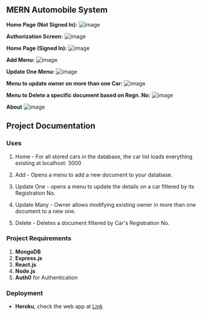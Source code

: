 ## MERN Automobile System
**Home Page (Not Signed In):**
![image](https://user-images.githubusercontent.com/77758884/179292472-b1f8dafd-dd95-4401-a31b-cf82ab6781e2.png)

**Authorization Screen:**
![image](https://user-images.githubusercontent.com/77758884/179180334-5c9f3fe1-656f-4f74-90f7-9abf26b6e0ee.png)

**Home Page (Signed In):**
![image](https://user-images.githubusercontent.com/77758884/178914860-6e5ac240-6981-4a52-94e1-e9dc5a4aa848.png)

**Add Menu:**
![image](https://user-images.githubusercontent.com/77758884/178915023-b57eb3d6-cb71-4656-9161-f58518732020.png)

**Update One Menu:**
![image](https://user-images.githubusercontent.com/77758884/178915130-d62b2cc9-620f-40cd-bcb4-f115e024ebd8.png)

**Menu to update owner on more than one Car:**
![image](https://user-images.githubusercontent.com/77758884/178915221-2879fa06-f2d0-45c9-846f-d4ab4920fc2d.png)

**Menu to Delete a specific document based on Regn. No:**
![image](https://user-images.githubusercontent.com/77758884/178915311-2a939c24-3228-4d4d-81ae-e70decf225d4.png)

**About**
![image](https://user-images.githubusercontent.com/77758884/179353472-48b241ae-21d5-47b4-badb-e9ee484c8bd5.png)

<!-- **Footer**
![Footer]() -->

## Project Documentation
### Uses

1. Home - For all stored cars in the database, the car list loads everything existing at localhost: 3000

2. Add - Opens a menu to add a new document to your database.

3. Update One - opens a menu to update the details on a car filtered by its Registration No.

4. Update Many - Owner allows modifying existing owner in more than one document to a new one.

5. Delete - Deletes a document filtered by Car's Registration No.

### Project Requirements

1. **MongoDB**
2. **Express.js**
3. **React.js**
4. **Node.js**
5. **Auth0** for Authentication

### Deployment
- **Heroku**, check the web app at [Link](https://mernautosystem.herokuapp.com/)
